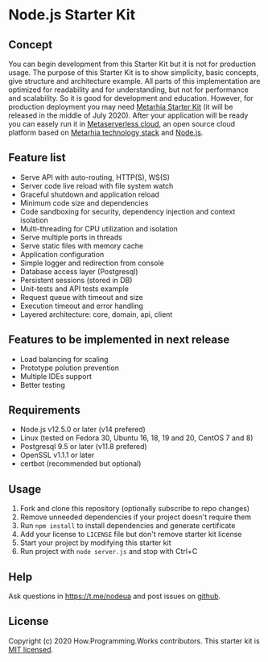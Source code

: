 # Node.js Starter Kit

## Concept

You can begin development from this Starter Kit but it is not for production
usage. The purpose of this Starter Kit is to show simplicity, basic concepts,
give structure and architecture example. All parts of this implementation are
optimized for readability and for understanding, but not for performance and
scalability.
So it is good for development and education. However, for production deployment
you may need [Metarhia Starter Kit](https://github.com/metarhia/StarterKit)
(it will be released in the middle of July 2020). After your application will be
ready you can easely run it in
[Metaserverless cloud](https://github.com/Metaserverless), an open source cloud
platform based on [Metarhia technology stack](https://github.com/metarhia) and
[Node.js](https://nodejs.org/en/).

## Feature list

- Serve API with auto-routing, HTTP(S), WS(S)
- Server code live reload with file system watch
- Graceful shutdown and application reload
- Minimum code size and dependencies
- Code sandboxing for security, dependency injection and context isolation
- Multi-threading for CPU utilization and isolation
- Serve multiple ports in threads
- Serve static files with memory cache
- Application configuration
- Simple logger and redirection from console
- Database access layer (Postgresql)
- Persistent sessions (stored in DB)
- Unit-tests and API tests example
- Request queue with timeout and size
- Execution timeout and error handling
- Layered architecture: core, domain, api, client

## Features to be implemented in next release

- Load balancing for scaling
- Prototype polution prevention
- Multiple IDEs support
- Better testing

## Requirements

- Node.js v12.5.0 or later (v14 prefered)
- Linux (tested on Fedora 30, Ubuntu 16, 18, 19 and 20, CentOS 7 and 8)
- Postgresql 9.5 or later (v11.8 prefered)
- OpenSSL v1.1.1 or later
- certbot (recommended but optional)

## Usage

1. Fork and clone this repository (optionally subscribe to repo changes)
2. Remove unneeded dependencies if your project doesn't require them
3. Run `npm install` to install dependencies and generate certificate
4. Add your license to `LICENSE` file but don't remove starter kit license
5. Start your project by modifying this starter kit
6. Run project with `node server.js` and stop with Ctrl+C

## Help

Ask questions in https://t.me/nodeua and post issues on
[github](https://github.com/HowProgrammingWorks/NodejsStarterKit/issues).

## License

Copyright (c) 2020 How.Programming.Works contributors.
This starter kit is [MIT licensed](./LICENSE).
